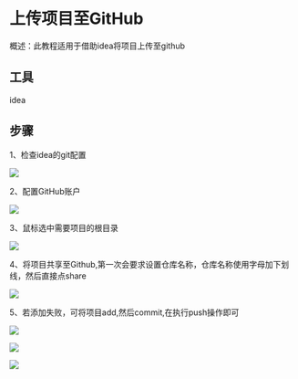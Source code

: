 # 上传项目至GitHub
概述：此教程适用于借助idea将项目上传至github
## 工具
idea
## 步骤
1、检查idea的git配置

![](docsify/docs/git/_images/img.png)

2、配置GitHub账户

![](docsify/docs/git/_images/img_1.png)

3、鼠标选中需要项目的根目录

![](docsify/docs/git/_images/img_2.png)

4、将项目共享至Github,第一次会要求设置仓库名称，仓库名称使用字母加下划线，然后直接点share

![](docsify/docs/git/_images/img_3.png)

5、若添加失败，可将项目add,然后commit,在执行push操作即可

![](docsify/docs/git/_images/img_4.png)

![](docsify/docs/git/_images/img_5.png)

![](docsify/docs/git/_images/img_7.png)


